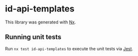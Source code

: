 # id-api-templates

This library was generated with [Nx](https://nx.dev).

## Running unit tests

Run `nx test id-api-templates` to execute the unit tests via [Jest](https://jestjs.io).
